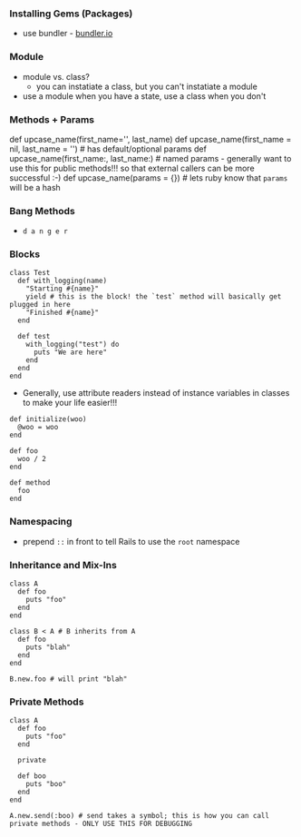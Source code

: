 ### Installing Gems (Packages)
- use bundler - [bundler.io](bundler.io)

### Module
- module vs. class?
  - you can instatiate a class, but you can't instatiate a module
- use a module when you have a state, use a class when you don't

### Methods + Params
def upcase_name(first_name='', last_name)
def upcase_name(first_name = nil, last_name = '') # has default/optional params
def upcase_name(first_name:, last_name:) # named params - generally want to use this for public methods!!! so that external callers can be more successful :-)
def upcase_name(params = {}) # lets ruby know that `params` will be a hash 

### Bang Methods
- `d a n g e r`

### Blocks
```
class Test
  def with_logging(name)
    "Starting #{name}"
    yield # this is the block! the `test` method will basically get plugged in here
    "Finished #{name}"
  end
  
  def test
    with_logging("test") do
      puts "We are here"
    end
  end
end
```

- Generally, use attribute readers instead of instance variables in classes to make your life easier!!!
```
def initialize(woo)
  @woo = woo
end

def foo
  woo / 2
end

def method
  foo
end
```

### Namespacing
- prepend `::` in front to tell Rails to use the `root` namespace

### Inheritance and Mix-Ins
```
class A
  def foo
    puts "foo"
  end
end

class B < A # B inherits from A
  def foo
    puts "blah"
  end
end

B.new.foo # will print "blah"
```

### Private Methods
```
class A
  def foo
    puts "foo"
  end
  
  private
  
  def boo
    puts "boo"
  end
end

A.new.send(:boo) # send takes a symbol; this is how you can call private methods - ONLY USE THIS FOR DEBUGGING
```
  

